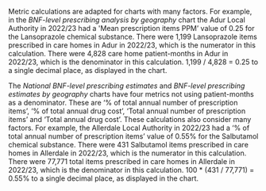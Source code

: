 Metric calculations are adapted for charts with many factors. For example, in the _BNF-level prescribing analysis by geography_ chart the Adur Local Authority in 2022/23 had a 'Mean prescription items PPM’ value of 0.25 for the Lansoprazole chemical substance. There were 1,199 Lansoprazole items prescribed in care homes in Adur in 2022/23, which is the numerator in this calculation. There were 4,828 care home patient-months in Adur in 2022/23, which is the denominator in this calculation. 1,199 / 4,828 = 0.25 to a single decimal place, as displayed in the chart.

The _National BNF-level prescribing estimates_ and _BNF-level prescribing estimates by geography_ charts have four metrics not using patient-months as a denominator. These are ‘% of total annual number of prescription items’, ‘% of total annual drug cost’, ‘Total annual number of prescription items’ and ‘Total annual drug cost’. These calculations also consider many factors. For example, the Allerdale Local Authority in 2022/23 had a ‘% of total annual number of prescription items’ value of 0.55% for the Salbutamol chemical substance. There were 431 Salbutamol items prescribed in care homes in Allerdale in 2022/23, which is the numerator in this calculation. There were 77,771 total items prescribed in care homes in Allerdale in 2022/23, which is the denominator in this calculation. 100 * (431 / 77,771) = 0.55% to a single decimal place, as displayed in the chart.
